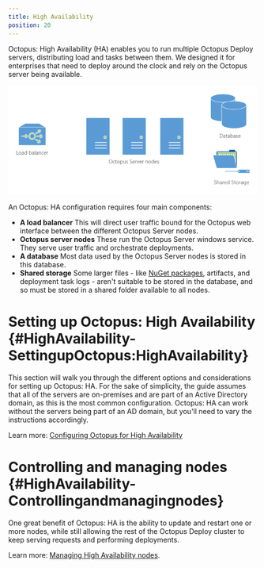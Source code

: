```yaml
---
title: High Availability
position: 20
---
```


Octopus: High Availability (HA) enables you to run multiple Octopus Deploy servers, distributing load and tasks between them. We designed it for enterprises that need to deploy around the clock and rely on the Octopus server being available.

![](/docs/images/3048119/3278420.png "width=500")

An Octopus: HA configuration requires four main components:

- **A load balancer**
This will direct user traffic bound for the Octopus web interface between the different Octopus Server nodes.
- **Octopus server nodes**
These run the Octopus Server windows service. They serve user traffic and orchestrate deployments.
- **A database**
Most data used by the Octopus Server nodes is stored in this database.
- **Shared storage**
Some larger files - like [NuGet packages](/docs/packaging-applications/package-repositories/index.md), artifacts, and deployment task logs - aren't suitable to be stored in the database, and so must be stored in a shared folder available to all nodes.

# Setting up Octopus: High Availability {#HighAvailability-SettingupOctopus:HighAvailability}

This section will walk you through the different options and considerations for setting up Octopus: HA. For the sake of simplicity, the guide assumes that all of the servers are on-premises and are part of an Active Directory domain, as this is the most common configuration. Octopus: HA can work without the servers being part of an AD domain, but you'll need to vary the instructions accordingly.

Learn more: [Configuring Octopus for High Availability](/docs/administration/high-availability/configuring-octopus-for-high-availability.md)

# Controlling and managing nodes {#HighAvailability-Controllingandmanagingnodes}

One great benefit of Octopus: HA is the ability to update and restart one or more nodes, while still allowing the rest of the Octopus Deploy cluster to keep serving requests and performing deployments.

Learn more: [Managing High Availability nodes](/docs/administration/high-availability/managing-high-availability-nodes.md).

